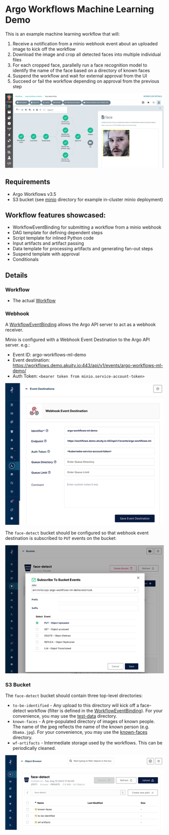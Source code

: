 # Argo Workflows Machine Learning Demo

This is an example machine learning workflow that will:
1. Receive a notification from a minio webhook event about an uploaded image to kick off the workflow
2. Download the image and crop all detected faces into multiple individual files
3. For each cropped face, parallelly run a face recognition model to identify the name of the face based on a directory of known faces
4. Suspend the workflow and wait for external approval from the UI
5. Succeed or fail the workflow depending on approval from the previous step

![Screenshot](docs/screenshot.png)

## Requirements
* Argo Workflows v3.5
* S3 bucket (see [minio](minio) directory for example in-cluster minio deployment)

## Workflow features showcased:
* WorkflowEventBinding for submitting a workflow from a minio webhook
* DAG template for defining dependent steps
* Script template for inlined Python code
* Input artifacts and artifact passing
* Data template for processing artifacts and generating fan-out steps
* Suspend template with approval
* Conditionals

## Details

### Workflow
* The actual [Workflow](face-detect/wf-face-detect.yaml)

### Webhook

A [WorkflowEventBinding](face-detect/minio-eventbinding.yaml) allows the Argo API server to act as a webhook receiver.

Minio is configured with a Webhook Event Destination to the Argo API server. e.g.:

* Event ID: argo-workflows-ml-demo
* Event destination: https://workflows.demo.akuity.io:443/api/v1/events/argo-workflows-ml-demo/
* Auth Token: `<bearer token from minio.service-account-token>`

![Minio Webhook Configuration](docs/webhook.png)

The `face-detect` bucket should be configured so that webhook event destination is subscribed to `PUT` events on the bucket:

![Minio Event Subscription](docs/event-subscription.png)

### S3 Bucket

The `face-detect` bucket should contain three top-level directories:
* `to-be-identified` - Any upload to this directory will kick off a face-detect workflow (filter is defined in the [WorkflowEventBinding](face-detect/minio-eventbinding.yaml)). For your convenience, you may use the [test-data](test-data) directory.
* `known-faces` - A pre-populated directory of images of known people. The name of the jpeg reflects the name of the known person (e.g. `Obama.jpg`). For your convenience, you may use the [known-faces](known-faces) directory.
* `wf-artifacts` - Intermediate storage used by the workflows. This can be periodically cleaned.

![Minio Event Subscription](docs/face-detect-bucket.png)
